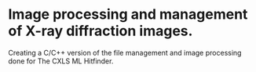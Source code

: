 # Image processing and management of X-ray diffraction images.

Creating a C/C++ version of the file management and image processing done for The CXLS ML Hitfinder.
